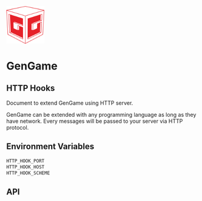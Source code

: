 <img src="../.github/logo.png?raw=true" width="100">

# GenGame

## HTTP Hooks

Document to extend GenGame using HTTP server.

GenGame can be extended with any programming language as long as they have network. Every messages will be passed to your server via HTTP protocol.

## Environment Variables

```
HTTP_HOOK_PORT
HTTP_HOOK_HOST
HTTP_HOOK_SCHEME
```

## API
